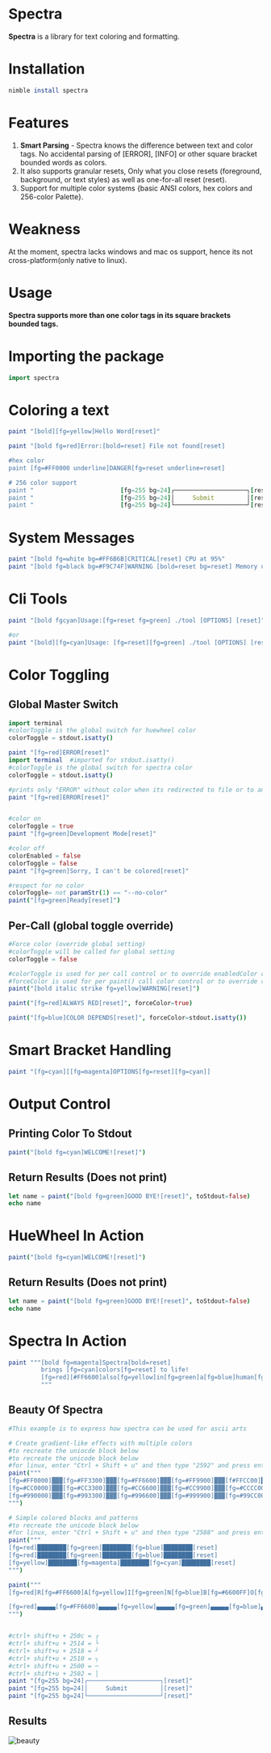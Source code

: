# Spectra

**Spectra** is a library for text coloring and formatting.

# Installation
``` nim
nimble install spectra
```

# Features
1. **Smart Parsing** - Spectra knows the difference between text and color tags. No accidental parsing of [ERROR], [INFO]  or other square bracket bounded words as colors.
2. It also supports granular resets, Only what you close resets (foreground, background, or text styles) as well as one-for-all reset (reset).
3. Support for multiple color systems {basic ANSI colors, hex colors and 256-color Palette}.

# Weakness
At the moment, spectra lacks windows and mac os support, hence its not cross-platform(only native to linux).

# Usage
**Spectra supports more than one color tags in its square brackets bounded tags.**

# Importing the package
``` nim
import spectra
```

# Coloring a text
``` nim
paint "[bold][fg=yellow]Hello Word[reset]"

paint "[bold fg=red]Error:[bold=reset] File not found[reset]

#hex color
paint [fg=#FF0000 underline]DANGER[fg=reset underline=reset]

# 256 color support
paint "                        [fg=255 bg=24]┌────────────────────┐[reset]"
paint "                        [fg=255 bg=24]│     Submit         │[reset]"
paint "                        [fg=255 bg=24]└────────────────────┘[reset]"

```

# System Messages
``` nim
paint "[bold fg=white bg=#FF6B6B]CRITICAL[reset] CPU at 95%"
paint "[bold fg=black bg=#F9C74F]WARNING [bold=reset bg=reset] Memory usage high[reset]"
```

# Cli Tools
``` nim
paint "[bold fgcyan]Usage:[fg=reset fg=green] ./tool [OPTIONS] [reset]"

#or
paint "[bold][fg=cyan]Usage: [fg=reset][fg=green] ./tool [OPTIONS] [reset]"
```

# Color Toggling
## Global Master Switch
``` nim
import terminal
#colorToggle is the global switch for huewheel color
colorToggle = stdout.isatty()

paint "[fg=red]ERROR[reset]"
import terminal  #imported for stdout.isatty()
#colorToggle is the global switch for spectra color
colorToggle = stdout.isatty()

#prints only "ERROR" without color when its redirected to file or to another tool.
paint "[fg=red]ERROR[reset]"


#color on
colorToggle = true
paint "[fg=green]Development Mode[reset]"

#color off
colorEnabled = false
colorToggle = false
paint "[fg=green]Sorry, I can't be colored[reset]"

#respect for no color
colorToggle= not paramStr(1) == "--no-color"
paint("[fg=green]Ready[reset]")
```

## Per-Call (global toggle override)
``` nim
#Force color (override global setting)
#colorToggle will be called for global setting
colorToggle = false

#colorToggle is used for per call control or to override enabledColor control
#forceColor is used for per paint() call color control or to override colorToggle control
paint("[bold italic strike fg=yellow]WARNING[reset]")

paint("[fg=red]ALWAYS RED[reset]", forceColor=true)

paint("[fg=blue]COLOR DEPENDS[reset]", forceColor=stdout.isatty())
```

# Smart Bracket Handling
``` nim
paint "[fg=cyan][[fg=magenta]OPTIONS[fg=reset][fg=cyan]]
```

# Output Control
## Printing Color To Stdout
``` nim
paint("[bold fg=cyan]WELCOME![reset]")
```

## Return Results (Does not print)
``` nim
let name = paint("[bold fg=green]GOOD BYE![reset]", toStdout=false)
echo name
```

# HueWheel In Action
``` nim
paint("[bold fg=cyan]WELCOME![reset]")
```

## Return Results (Does not print)
``` nim
let name = paint("[bold fg=green]GOOD BYE![reset]", toStdout=false)
echo name
```


# Spectra In Action
``` nim
paint """[bold fg=magenta]Spectra[bold=reset]
         brings [fg=cyan]colors[fg=reset] to life!
         [fg=red][#FF6600]also[fg=yellow]in[fg=green]a[fg=blue]human[fg=#6600FF]friendly[fg=magenta]way[reset]
         """
```

## Beauty Of Spectra
``` nim
#This example is to express how spectra can be used for ascii arts

# Create gradient-like effects with multiple colors
#to recreate the uniocde block below
#to recreate the unicode block below
#for linux, enter "Ctrl + Shift + u" and then type "2592" and press enter
paint("""
[fg=#FF0000]▓▓▓[fg=#FF3300]▓▓▓[fg=#FF6600]▓▓▓[fg=#FF9900]▓▓▓[f#FFCC00]▓▓▓[reset]
[fg=#CC0000]▓▓▓[fg=#CC3300]▓▓▓[fg=#CC6600]▓▓▓[fg=#CC9900]▓▓▓[fg=#CCCC00]▓▓▓[reset]
[fg=#990000]▓▓▓[fg=#993300]▓▓▓[fg=#996600]▓▓▓[fg=#999900]▓▓▓[fg=#99CC00]▓▓▓[reset]
""")

# Simple colored blocks and patterns
#to recreate the unicode block below
#for linux, enter "Ctrl + Shift + u" and then type "2588" and press enter
paint("""
[fg=red]████████[fg=green]████████[fg=blue]████████[reset]
[fg=red]████████[fg=green]████████[fg=blue]████████[reset]
[fg=yellow]████████[fg=magenta]████████[fg=cyan]████████[reset]
""")

paint("""
[fg=red]R[fg=#FF6600]A[fg=yellow]I[fg=green]N[fg=blue]B[fg=#6600FF]O[fg=magenta]W[reset]

[fg=red]▄▄▄▄▄[fg=#FF6600]▄▄▄▄▄[fg=yellow]▄▄▄▄▄[fg=green]▄▄▄▄▄[fg=blue]▄▄▄▄▄[fg=#6600FF]▄▄▄▄▄[fg=magenta]▄▄▄▄▄[reset]
""")


#ctrl+ shift+u + 250c = ┌
#ctrl+ shift+u + 2514 = └
#ctrl+ shift+u + 2518 = ┘
#ctrl+ shift+u + 2510 = ┐
#ctrl+ shift+u + 2500 = ─
#ctrl+ shift+u + 2502 = │
paint "[fg=255 bg=24]┌────────────────────┐[reset]"
paint "[fg=255 bg=24]│     Submit         │[reset]"
paint "[fg=255 bg=24]└────────────────────┘[reset]"
```

## Results
![beauty](/example_result/beauty.png)


